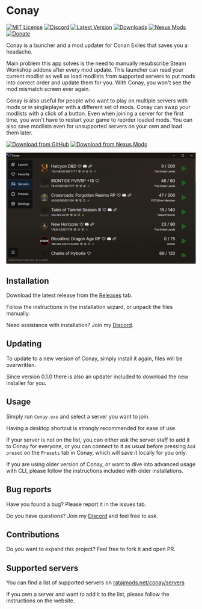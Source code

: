 # Conay

[![MIT License](https://img.shields.io/badge/License-MIT-0eab32.svg?labelColor=333&style=flat-square)](https://github.com/RatajVaver/conay/blob/main/LICENSE)
[![Discord](https://img.shields.io/discord/1197606549363896402?logo=discord&logoColor=white&label=Discord&labelColor=333&color=5865F2&style=flat-square)](https://discord.gg/3WJNxCTn8m)
[![Latest Version](https://img.shields.io/github/v/release/RatajVaver/conay?label=Release&labelColor=333&color=904fd1&style=flat-square)](https://github.com/RatajVaver/conay/releases/latest)
[![Downloads](https://img.shields.io/github/downloads/RatajVaver/conay/total?label=Downloads&labelColor=333&color=49a800&style=flat-square)](https://github.com/RatajVaver/conay/releases)
[![Nexus Mods](https://img.shields.io/badge/Nexus-Mods-c47127?logo=nexusmods&labelColor=333&style=flat-square)](https://www.nexusmods.com/conanexiles/mods/143)
[![Donate](https://img.shields.io/badge/Donate-Buy_me_a_coffee-d4532a?logo=ko-fi&labelColor=333&style=flat-square)](https://ko-fi.com/rataj)

Conay is a launcher and a mod updater for Conan Exiles that saves you a headache.

Main problem this app solves is the need to manually resubscribe Steam Workshop addons after every mod update. This launcher can read your current modlist as well as load modlists from supported servers to put mods into correct order and update them for you. With Conay, you won't see the mod mismatch screen ever again.

Conay is also useful for people who want to play on multiple servers with mods or in singleplayer with a different set of mods. Conay can swap your modlists with a click of a button. Even when joining a server for the first time, you won't have to restart your game to reorder loaded mods. You can also save modlists even for unsupported servers on your own and load them later.

[![Download from GitHub](https://img.shields.io/badge/Windows_Installer-Download-14ba30?labelColor=333&style=for-the-badge)](https://github.com/RatajVaver/conay/releases/latest/download/ConayInstaller.exe)
[![Download from Nexus Mods](https://img.shields.io/badge/Nexus_Mods-Download-c47127?labelColor=333&style=for-the-badge)](https://www.nexusmods.com/conanexiles/mods/143?tab=files)

![Conay](assets/preview.png)

## Installation

Download the latest release from the [Releases](https://github.com/RatajVaver/conay/releases) tab.

Follow the instructions in the installation wizard, or unpack the files manually.

Need assistance with installation? Join my [Discord](https://discord.gg/3WJNxCTn8m).

## Updating

To update to a new version of Conay, simply install it again, files will be overwritten.

Since version 0.1.0 there is also an updater included to download the new installer for you.

## Usage

Simply run `Conay.exe` and select a server you want to join.

Having a desktop shortcut is strongly recommended for ease of use.

If your server is not on the list, you can either ask the server staff to add it to Conay for everyone, or you can connect to it as usual before pressing `Add preset` on the `Presets` tab in Conay, which will save it locally for you only.

If you are using older version of Conay, or want to dive into advanced usage with CLI, please follow the instructions included with older installations.

## Bug reports

Have you found a bug? Please report it in the issues tab.

Do you have questions? Join my [Discord](https://discord.gg/3WJNxCTn8m) and feel free to ask.

## Contributions

Do you want to expand this project? Feel free to fork it and open PR.

## Supported servers

You can find a list of supported servers on [ratajmods.net/conay/servers](https://ratajmods.net/conay/servers)

If you own a server and want to add it to the list, please follow the instructions on the website.